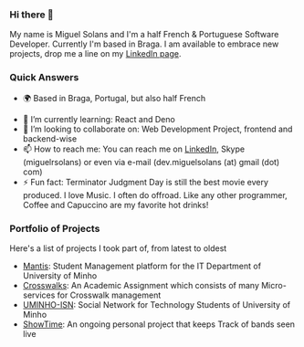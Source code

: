 ### Hi there 👋

My name is Miguel Solans and I'm a half French & Portuguese Software Developer. Currently I'm based in Braga. 
I am available to embrace new projects, drop me a line on my [LinkedIn page](https://www.linkedin.com/in/miguelsolans/).

### Quick Answers
- 🌍 Based in Braga, Portugal, but also half French
<!-- - 🔭 I’m currently working on: Student Management system called [Mantis](https://github.com/miguelsolans/Equivalencias) -->
- 🌱 I’m currently learning: React and Deno
- 👯 I’m looking to collaborate on: Web Development Project, frontend and backend-wise
- 📫 How to reach me: You can reach me on [LinkedIn](https://www.linkedin.com/in/miguelsolans/), Skype (miguelrsolans) or even via e-mail (dev.miguelsolans (at) gmail (dot) com)
- ⚡ Fun fact: Terminator Judgment Day is still the best movie every produced. I love Music. I often do offroad. Like any other programmer, Coffee and Capuccino are my favorite hot drinks! 


### Portfolio of Projects

Here's a list of projects I took part of, from latest to oldest

- [Mantis](https://github.com/miguelsolans/Equivalencias): Student Management platform for the IT Department of University of Minho
- [Crosswalks](https://github.com/miguelsolans/Crosswalks): An Academic Assignment which consists of many Micro-services for Crosswalk management 
- [UMINHO-ISN](https://github.com/miguelsolans/UMINHO-ISN): Social Network for Technology Students of University of Minho
- [ShowTime](https://github.com/miguelsolans/ShowTime): An ongoing personal project that keeps Track of bands seen live

<!--
**miguelsolans/miguelsolans** is a ✨ _special_ ✨ repository because its `README.md` (this file) appears on your GitHub profile.

Here are some ideas to get you started:

- 🔭 I’m currently working on ...
- 🌱 I’m currently learning ...
- 👯 I’m looking to collaborate on ...
- 🤔 I’m looking for help with ...
- 💬 Ask me about ...
- 📫 How to reach me: ...
- 😄 Pronouns: ...
- ⚡ Fun fact: ...
-->
